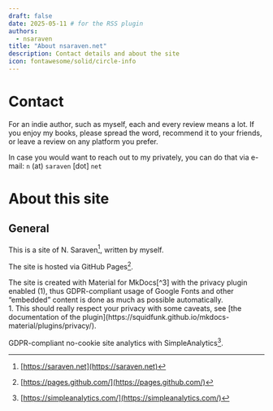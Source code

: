 ```yaml
---
draft: false
date: 2025-05-11 # for the RSS plugin
authors:
  - nsaraven
title: "About nsaraven.net"
description: Contact details and about the site
icon: fontawesome/solid/circle-info
---
```


# Contact

For an indie author, such as myself, each and every review means a lot.
If you enjoy my books, please spread the word, recommend it to your friends, or leave a review on any platform you prefer.

In case you would want to reach out to my privately, you can do that via e-mail: `n` (at) `saraven` [dot] `net`

# About this site

## General

This is a site of N. Saraven[^1], written by myself.

The site is hosted via GitHub Pages[^2].

<div class="annotate" markdown>
The site is created with Material for MkDocs[^3] with the privacy plugin enabled (1), thus GDPR-compliant usage of Google Fonts and other “embedded” content is done as much as possible automatically.
</div>
1. This should really respect your privacy with some caveats, see [the documentation of the plugin](https://squidfunk.github.io/mkdocs-material/plugins/privacy/).

GDPR-compliant no-cookie site analytics with SimpleAnalytics[^4].

[^1]: [https://saraven.net](https://saraven.net)
[^2]: [https://pages.github.com/](https://pages.github.com/)
[^3]: [https://squidfunk.github.io/mkdocs-material/](https://squidfunk.github.io/mkdocs-material/)
[^4]: [https://simpleanalytics.com/](https://simpleanalytics.com/)
